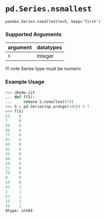 # `pd.Series.nsmallest`

`pandas.Series.nsmallest(n=5, keep='first')`

### Supported Arguments

| argument                    | datatypes                              |
|-----------------------------|----------------------------------------|
| `n`                         |    Integer                             |

!!! note
    Series type must be numeric


### Example Usage

``` py
>>> @bodo.jit
... def f(S):
...     return S.nsmallest(20)
>>> S = pd.Series(np.arange(100)) % 7
>>> f(S)
63    0
7     0
56    0
98    0
77    0
91    0
49    0
42    0
35    0
84    0
28    0
21    0
70    0
0     0
14    0
43    1
1     1
57    1
15    1
36    1
dtype: int64
```

